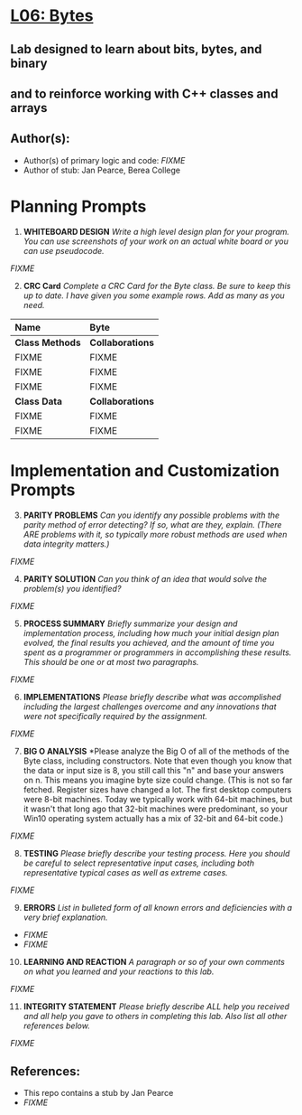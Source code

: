 # [L06: Bytes](https://docs.google.com/document/d/1BvbnKcN1xBYoNIQrv0XQOFmafxjr9o1LsGloj9gAp-Q/edit#heading=h.c1x99npetnfu)

## Lab designed to learn about bits, bytes, and binary
## and to reinforce working with C++ classes and arrays

## Author(s):
- Author(s) of primary logic and code: *FIXME*
- Author of stub: Jan Pearce, Berea College

# Planning Prompts

1. **WHITEBOARD DESIGN**
*Write a high level design plan for your program.
You can use screenshots of your work on an actual white board
or you can use pseudocode.*

*FIXME*

2. **CRC Card**
*Complete a CRC Card for the Byte class. Be sure to keep this up to date.
I have given you some example rows. Add as many as you need.*

| **Name**                       | **Byte**  
| :----------------------------- | :--------------------------
| **Class Methods**              | **Collaborations**
| FIXME                          |  FIXME  |
| FIXME                          |  FIXME
| FIXME                          |  FIXME
| **Class Data**                 |  **Collaborations**  
| FIXME                          |  FIXME
| FIXME                          |  FIXME          

# Implementation and Customization Prompts

3. **PARITY PROBLEMS**
*Can you identify any possible problems with the parity method
of error detecting? If so, what are they, explain.
(There ARE problems with it, so typically more robust methods
are used when data integrity matters.)*

*FIXME*

4. **PARITY SOLUTION**
*Can you think of an idea that would solve the problem(s) you identified?*

*FIXME*

5. **PROCESS SUMMARY**
*Briefly summarize your design and implementation process,
including how much your initial design plan evolved,
the final results you achieved, and the amount of time you spent
as a programmer or programmers in accomplishing these results.
This should be one or at most two paragraphs.*

*FIXME*

6. **IMPLEMENTATIONS**
*Please briefly describe what was accomplished including
the largest challenges overcome and any innovations that were not
specifically required by the assignment.*

*FIXME*

7. **BIG O ANALYSIS**
*Please analyze the Big O of all of the methods of the Byte class,
including constructors. Note that even though you know that the data
or input size is 8, you still call this "n" and base your answers on n.
This means you imagine byte size could change.
(This is not so far fetched. Register sizes have changed a lot.
The first desktop computers were 8-bit machines.
Today we typically work with 64-bit machines,
but it wasn't that long ago that 32-bit machines were predominant,
so your Win10 operating system actually has a mix of 32-bit
and 64-bit code.)

*FIXME*

8. **TESTING**
*Please briefly describe your testing process.
Here you should be careful to select representative input cases,
including both representative typical cases as well as extreme cases.*

*FIXME*

9. **ERRORS**
*List in bulleted form of all known errors
and deficiencies with a very brief explanation.*

- *FIXME*
- *FIXME*

10. **LEARNING AND REACTION**
*A paragraph or so of your own comments
on what you learned and your reactions to this lab.*

*FIXME*

11. **INTEGRITY STATEMENT**
*Please briefly describe ALL help you received and
all help you gave to others in completing this lab.
Also list all other references below.*

*FIXME*

## References:
- This repo contains a stub by Jan Pearce
- *FIXME*
